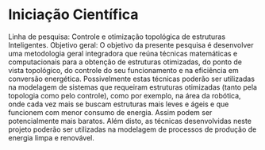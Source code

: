 # Iniciação Científica
Linha de pesquisa: Controle e otimização topológica de estruturas Inteligentes.
Objetivo geral: O objetivo da presente pesquisa é desenvolver uma metodologia geral integradora que reúna técnicas matemáticas e computacionais para a obtenção de estruturas otimizadas, do ponto de vista topológico, do controle do seu funcionamento e na eficiência em conversão energética. Possivelmente estas técnicas poderão ser utilizadas na modelagem de sistemas que requeiram estruturas otimizadas (tanto pela topologia como pelo controle), como por exemplo, na área da robótica, onde cada vez mais se buscam estruturas mais leves e ágeis e que funcionem com menor consumo de energia. Assim podem ser potencialmente mais baratos. Além disto, as técnicas desenvolvidas neste projeto poderão ser utilizadas na modelagem de processos de produção de energia limpa e renovável. 

